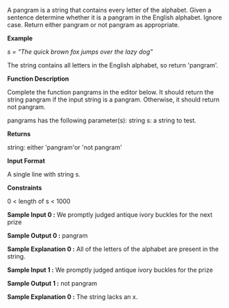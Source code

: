 A pangram is a string that contains every letter of the alphabet. Given a sentence determine whether it is a pangram in the English alphabet. Ignore case. Return either pangram or not pangram as appropriate.

**Example**

*s = "The quick brown fox jumps over the lazy dog"* 

The string contains all letters in the English alphabet, so return 'pangram'.


**Function Description**

Complete the function pangrams in the editor below. It should return the string pangram if the input string is a pangram. Otherwise, it should return not pangram.

pangrams has the following parameter(s):
  string s: a string to test.


**Returns**

string: either 'pangram'or 'not pangram'


**Input Format**

A single line with string s.


**Constraints**

0 < length of s < 1000


**Sample Input 0 :**
We promptly judged antique ivory buckles for the next prize

**Sample Output 0 :**
pangram

**Sample Explanation 0 :**
All of the letters of the alphabet are present in the string.

**Sample Input 1 :**
We promptly judged antique ivory buckles for the prize

**Sample Output 1 :**
not pangram

**Sample Explanation 0 :**
The string lacks an x.
